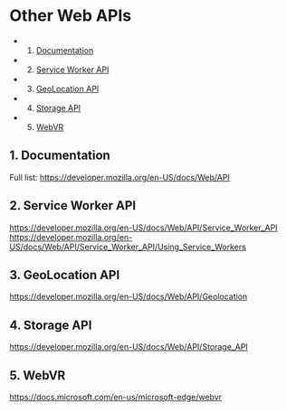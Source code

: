 # Other Web APIs

<!-- vscode-markdown-toc -->
* 1. [Documentation](#Documentation)
* 2. [Service Worker API](#ServiceWorkerAPI)
* 3. [GeoLocation API](#GeoLocationAPI)
* 4. [Storage API](#StorageAPI)
* 5. [WebVR](#WebVR)

<!-- vscode-markdown-toc-config
	numbering=true
	autoSave=true
	/vscode-markdown-toc-config -->
<!-- /vscode-markdown-toc -->

##  1. <a name='Documentation'></a>Documentation
Full list: <https://developer.mozilla.org/en-US/docs/Web/API>

##  2. <a name='ServiceWorkerAPI'></a>Service Worker API
https://developer.mozilla.org/en-US/docs/Web/API/Service_Worker_API
https://developer.mozilla.org/en-US/docs/Web/API/Service_Worker_API/Using_Service_Workers

##  3. <a name='GeoLocationAPI'></a>GeoLocation API
<https://developer.mozilla.org/en-US/docs/Web/API/Geolocation>

##  4. <a name='StorageAPI'></a>Storage API
<https://developer.mozilla.org/en-US/docs/Web/API/Storage_API>

##  5. <a name='WebVR'></a>WebVR
https://docs.microsoft.com/en-us/microsoft-edge/webvr